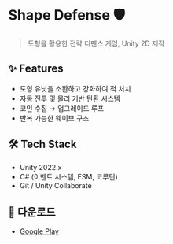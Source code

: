 # Shape Defense 🛡️
> 도형을 활용한 전략 디펜스 게임, Unity 2D 제작

## ✨ Features
- 도형 유닛을 소환하고 강화하여 적 처치
- 자동 전투 및 물리 기반 탄환 시스템
- 코인 수집 → 업그레이드 루프
- 반복 가능한 웨이브 구조

## 🛠 Tech Stack
- Unity 2022.x
- C# (이벤트 시스템, FSM, 코루틴)
- Git / Unity Collaborate


## 📱 다운로드
- [Google Play](https://play.google.com/store/apps/details?id=com.SunhosWorld.ShapeDefense)
